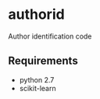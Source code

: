 authorid
========

Author identification code


Requirements
------------

* python 2.7
* scikit-learn



